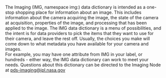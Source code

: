 The Imaging (IMG, namespace img:) data dictionary is intended as a one-stop shopping place for information about an image.  This includes information about the camera acquiring the image, the state of the 
camera at acquisition, properties of the image, and processing that has been applied to the image.  The IMG data dictionary is a menu of possibilities, and the intent is for data providers to pick the items 
that they want to use for their camera, and leave the rest off.  Usually, the choices you make will come down to what metadata you have available for your camera and images.  
For example, you may have one attribute from IMG in your label, or hundreds - either way, the IMG data dictionary can work to meet your needs.
Questions about this dictionary can be directed to the Imaging Node at pds-imaging@jpl.nasa.gov
